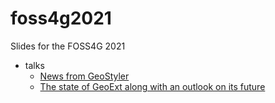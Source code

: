# foss4g2021

Slides for the FOSS4G 2021

- talks
  - [News from GeoStyler](https://terrestris.github.io/foss4g2021/geostyler/)
  - [The state of GeoExt along with an outlook on its future](https://terrestris.github.io/foss4g2021/geoext/)
